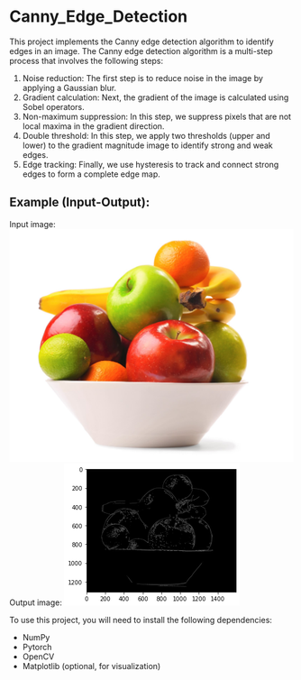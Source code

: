 # Canny_Edge_Detection

This project implements the Canny edge detection algorithm to identify edges in an image. The Canny edge detection algorithm is a multi-step process that involves the following steps:

1. Noise reduction: The first step is to reduce noise in the image by applying a Gaussian blur.
2. Gradient calculation: Next, the gradient of the image is calculated using Sobel operators.
3. Non-maximum suppression: In this step, we suppress pixels that are not local maxima in the gradient direction.
4. Double threshold: In this step, we apply two thresholds (upper and lower) to the gradient magnitude image to identify strong and weak edges.
5. Edge tracking: Finally, we use hysteresis to track and connect strong edges to form a complete edge map.

## Example (Input-Output):
Input image:
![alt text](https://github.com/NimaVahdat/Canny_Edge_Detection/blob/main/Images/bowl-of-fruit.jpg?raw=true|width=100)
Output image:
![alt text](https://github.com/NimaVahdat/Canny_Edge_Detection/blob/main/Images/edges.png?raw=true|width=100)

To use this project, you will need to install the following dependencies:

- NumPy
- Pytorch
- OpenCV
- Matplotlib (optional, for visualization)
